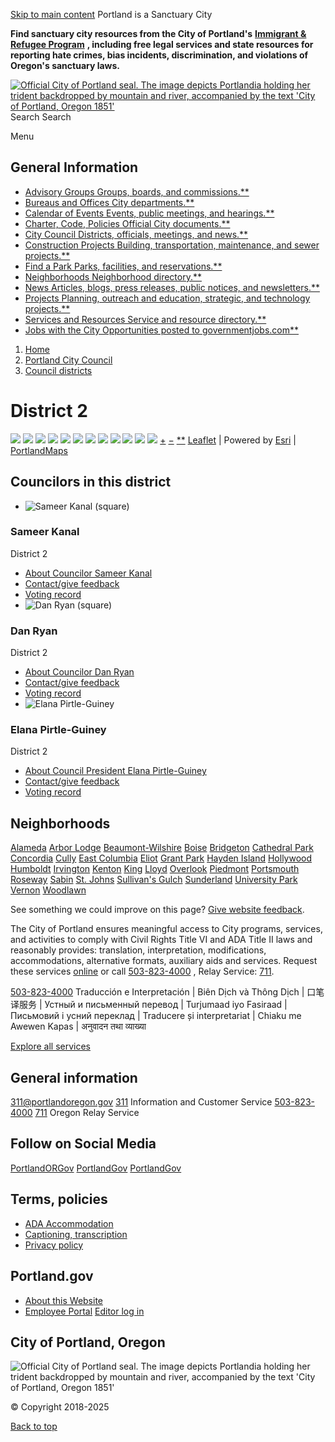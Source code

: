  [Skip to main content](https://www.portland.gov/council/districts/2/#main-content)  Portland is a Sanctuary City 

  __Find sanctuary city resources from the City of Portland's__   [__Immigrant & Refugee Program__](https://www.portland.gov/civic/immigrants)   __, including free legal services and state resources for reporting hate crimes, bias incidents, discrimination, and violations of Oregon's sanctuary laws.__  

  [![Official City of Portland seal. The image depicts Portlandia holding her trident backdropped by mountain and river, accompanied by the text 'City of Portland, Oregon 1851'](images/ae5efd012d9a0b21c1fd870c6701858825b0686c4c1d12497ed2ec139a396aac.png)](https://www.portland.gov)  Search Search 

 Menu 

## General Information

 *  [Advisory Groups Groups, boards, and commissions.**](https://www.portland.gov/advisory-groups) 
 *  [Bureaus and Offices City departments.**](https://www.portland.gov/bureaus-offices) 
 *  [Calendar of Events Events, public meetings, and hearings.**](https://www.portland.gov/events) 
 *  [Charter, Code, Policies Official City documents.**](https://www.portland.gov/charter-code-policies) 
 *  [City Council Districts, officials, meetings, and news.**](https://www.portland.gov/council) 
 *  [Construction Projects Building, transportation, maintenance, and sewer projects.**](https://www.portland.gov/construction) 
 *  [Find a Park Parks, facilities, and reservations.**](https://www.portland.gov/parks/search) 
 *  [Neighborhoods Neighborhood directory.**](https://www.portland.gov/neighborhoods) 
 *  [News Articles, blogs, press releases, public notices, and newsletters.**](https://www.portland.gov/news) 
 *  [Projects Planning, outreach and education, strategic, and technology projects.**](https://www.portland.gov/projects) 
 *  [Services and Resources Service and resource directory.**](https://www.portland.gov/services) 
 *  [Jobs with the City Opportunities posted to governmentjobs.com**](https://www.governmentjobs.com/careers/portlandor) 

 1.  [Home](https://www.portland.gov) 
 1.  [Portland City Council](https://www.portland.gov/council) 
 1.  [Council districts](https://www.portland.gov/council/districts) 

#  District 2 

  ![](images/74214dc7ce77e2130eed88626333a1087c58e7789a974e54f1e392b669af53f2.png)  ![](images/7ae8124ecec2aca8541b53173375a2dd8317df80dbf915dff439a9d1bd73d899.png)  ![](images/b6db11ae22181570c17ca4119d9d463b8cfa7ed3638b47b18fca137449b5bcbe.png)  ![](images/dc776c69b236db951107a2d7eda829431ea725b298f4500d25e7b9f3d623ca31.png)  ![](images/317d46f61310efdf1d2d6567ba3a61724f118e4cb0c883623a08c7a601cb4706.png)  ![](images/3327cf0308fa6e4608317c45bd17a9e2ddfd79de5ffe8614918bee76ae6ae297.png)  ![](images/d278f5b807cc8201ce19f40efb76ae92f0093a4d6580ef5ef623d17f028036a4.png)  ![](images/106ae3ef7a96caf3c86fd41c98afab7c22d872b8277c6e262d192e47d6c6dbc0.png)  ![](images/af13f15fa98a5b9fafbaa9aff41c694d2093f05d9ada0219be1db83286281d67.png)  ![](images/90cd2d31476b1d9baabdd69f28acfaeea6072a29e6fd471f52ae9e7da7ec2b98.png)  ![](images/87175a5b2a0a273ec43d28c1ef01bf52b369c92a8d2be36c459ad816a9aa9b49.png)  ![](images/e17dd8cd579508303d8902d76264c8fecd0fd35d89be9348a69e423e95c4545c.png)   [+](https://www.portland.gov/council/districts/2)  [−](https://www.portland.gov/council/districts/2)   [**](https://www.portland.gov/council/districts/2)   [Leaflet](http://leafletjs.com) | Powered by [Esri](https://www.esri.com)  |  [PortlandMaps](https://www.portlandmaps.com)  

## Councilors in this district

 *   ![Sameer Kanal (square)](images/49f8a28758569477bd262c636900dd0af430c59f65123d88ca51b332b8a3ec18.jpg)    

### Sameer Kanal  

District 2  

   *  [About Councilor Sameer Kanal](https://www.portland.gov/council/districts/2/sameer-kanal) 
   *  [Contact/give feedback](https://www.portland.gov/help/contact-elected-official?request_purpose=Provide%20comment%20or%20feedback%20to%20a%20specific%20elected%20official&request_recipient=Councilor%20Sameer%20Kanal) 
   *  [Voting record](https://www.portland.gov/council/districts/2/sameer-kanal/votes)  
 *   ![Dan Ryan (square)](images/7d0e09a07ba4c618a350a9885079609513d0971678b7c71d10a760aa50dde335.jpg)    

### Dan Ryan  

District 2  

   *  [About Councilor Dan Ryan](https://www.portland.gov/council/districts/2/dan-ryan) 
   *  [Contact/give feedback](https://www.portland.gov/help/contact-elected-official?request_purpose=Provide%20comment%20or%20feedback%20to%20a%20specific%20elected%20official&request_recipient=Councilor%20Dan%20Ryan) 
   *  [Voting record](https://www.portland.gov/council/districts/2/dan-ryan/votes)  
 *   ![Elana Pirtle-Guiney](images/d3477db4dda45dbee925f21416322797ac11947d90cc5075a66d8397cca60d8b.jpg)    

### Elana Pirtle-Guiney  

District 2  

   *  [About Council President Elana Pirtle-Guiney](https://www.portland.gov/council/districts/2/elana-pirtle-guiney) 
   *  [Contact/give feedback](https://www.portland.gov/help/contact-elected-official?request_purpose=Provide%20comment%20or%20feedback%20to%20a%20specific%20elected%20official&request_recipient=Council%20President%20Elana%20Pirtle-Guiney) 
   *  [Voting record](https://www.portland.gov/council/districts/2/elana-pirtle-guiney/votes)  

## Neighborhoods

  [Alameda](https://www.portland.gov/neighborhoods/alameda)   [Arbor Lodge](https://www.portland.gov/neighborhoods/arbor-lodge)   [Beaumont-Wilshire](https://www.portland.gov/neighborhoods/beaumont-wilshire)   [Boise](https://www.portland.gov/neighborhoods/boise)   [Bridgeton](https://www.portland.gov/neighborhoods/bridgeton)   [Cathedral Park](https://www.portland.gov/neighborhoods/cathedral-park)   [Concordia](https://www.portland.gov/neighborhoods/concordia)   [Cully](https://www.portland.gov/neighborhoods/cully)   [East Columbia](https://www.portland.gov/neighborhoods/east-columbia)   [Eliot](https://www.portland.gov/neighborhoods/eliot)   [Grant Park](https://www.portland.gov/neighborhoods/grant-park)   [Hayden Island](https://www.portland.gov/neighborhoods/hayden-island)   [Hollywood](https://www.portland.gov/neighborhoods/hollywood)   [Humboldt](https://www.portland.gov/neighborhoods/humboldt)   [Irvington](https://www.portland.gov/neighborhoods/irvington)   [Kenton](https://www.portland.gov/neighborhoods/kenton)   [King](https://www.portland.gov/neighborhoods/king)   [Lloyd](https://www.portland.gov/neighborhoods/lloyd)   [Overlook](https://www.portland.gov/neighborhoods/overlook)   [Piedmont](https://www.portland.gov/neighborhoods/piedmont)   [Portsmouth](https://www.portland.gov/neighborhoods/portsmouth)   [Roseway](https://www.portland.gov/neighborhoods/roseway)   [Sabin](https://www.portland.gov/neighborhoods/sabin)   [St. Johns](https://www.portland.gov/neighborhoods/st-johns)   [Sullivan's Gulch](https://www.portland.gov/neighborhoods/sullivans-gulch)   [Sunderland](https://www.portland.gov/neighborhoods/sunderland)   [University Park](https://www.portland.gov/neighborhoods/university-park)   [Vernon](https://www.portland.gov/neighborhoods/vernon)   [Woodlawn](https://www.portland.gov/neighborhoods/woodlawn)  

See something we could improve on this page?  [Give website feedback](https://www.portland.gov/feedback).

The City of Portland ensures meaningful access to City programs, services, and activities to comply with Civil Rights Title VI and ADA Title II laws and reasonably provides: translation, interpretation, modifications, accommodations, alternative formats, auxiliary aids and services. Request these services [online](https://www.portland.gov/311/ada-request) or call [503-823-4000]() , Relay Service: [711]().

 [503-823-4000]()   Traducción e Interpretación | Biên Dịch và Thông Dịch | 口笔译服务 | Устный и письменный перевод | Turjumaad iyo Fasiraad | Письмовий і усний переклад | Traducere și interpretariat | Chiaku me Awewen Kapas | अनुवादन तथा व्याख्या

  [Explore all services](https://www.portland.gov/services)  

## General information

  [311@portlandoregon.gov](mailto:311@portlandoregon.gov)   [311]()  Information and Customer Service  [503-823-4000]()   [711]()  Oregon Relay Service 

## Follow on Social Media

  [PortlandORGov](https://www.facebook.com/PortlandORGov)   [PortlandGov](https://x.com/PortlandGov)   [PortlandGov](https://www.instagram.com/PortlandGov)  

## Terms, policies

 *  [ADA Accommodation](https://www.portland.gov/311/ada-request) 
 *  [Captioning, transcription](https://www.portland.gov/captioning-transcription-policy) 
 *  [Privacy policy](https://www.portland.gov/help/about/privacy) 

## Portland.gov

 *  [About this Website](https://www.portland.gov/help/about) 
 *  [Employee Portal](https://employees.portland.gov/) 
  [Editor log in](https://www.portland.gov/user/login?destination=/council/districts/2)  

## City of Portland, Oregon

 ![Official City of Portland seal. The image depicts Portlandia holding her trident backdropped by mountain and river, accompanied by the text 'City of Portland, Oregon 1851'](images/a381c6a792c8ae85c9324d98c59ee8544c1d2e04603703ccda90f7dc330ad145.png) 

© Copyright 2018-2025

  [Back to top](https://www.portland.gov/council/districts/2/#header)  